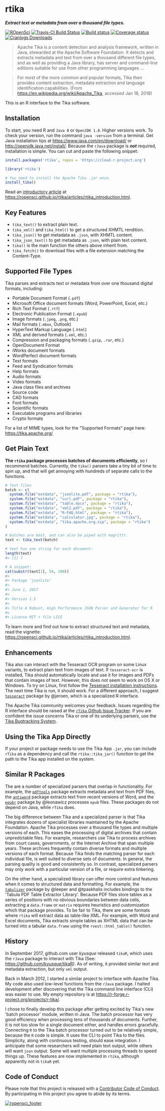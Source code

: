 
rtika
=====

***Extract text or metadata from over a thousand file types.***

[![ROpenSci](https://badges.ropensci.org/191_status.svg)](https://github.com/ropensci/onboarding/issues/191) [![Travis-CI Build Status](https://travis-ci.org/ropensci/rtika.svg?branch=master)](https://travis-ci.org/ropensci/rtika) [![Build status](https://ci.appveyor.com/api/projects/status/9aqxnm7ku3ame7a6/branch/master?svg=true)](https://ci.appveyor.com/project/goodmansasha/rtika/branch/master) [![Coverage status](https://codecov.io/gh/ropensci/rtika/branch/master/graph/badge.svg)](https://codecov.io/github/ropensci/rtika?branch=master) [![Cranlogs Downloads](https://cranlogs.r-pkg.org/badges/rtika)](https://CRAN.R-project.org/package=rtika)

> Apache Tika is a content detection and analysis framework, written in Java, stewarded at the Apache Software Foundation. It detects and extracts metadata and text from over a thousand different file types, and as well as providing a Java library, has server and command-line editions suitable for use from other programming languages ...

> For most of the more common and popular formats, Tika then provides content extraction, metadata extraction and language identification capabilities. (From <https://en.wikipedia.org/wiki/Apache_Tika>, accessed Jan 18, 2018)

This is an R interface to the Tika software.

Installation
------------

To start, you need R and `Java 8` or `OpenJDK 1.8`. Higher versions work. To check your version, run the command `java -version` from a terminal. Get Java installation tips at <https://www.java.com/en/download/> or <http://openjdk.java.net/install/>. Because the `rJava` package is ***not*** required, installation is simple. You can cut and paste the following snippet:

``` r
install.packages('rtika', repos = 'https://cloud.r-project.org')

library('rtika')

# You need to install the Apache Tika .jar once.
install_tika()
```

Read an [introductory article](https://ropensci.github.io/rtika/articles/rtika_introduction.html) at <https://ropensci.github.io/rtika/articles/rtika_introduction.html>.

Key Features
------------

-   `tika_text()` to extract plain text.
-   `tika_xml()` and `tika_html()` to get a structured XHMTL rendition.
-   `tika_json()` to get metadata as `.json`, with XHMTL content.
-   `tika_json_text()` to get metadata as `.json`, with plain text content.
-   `tika()` is the main function the others above inherit from.
-   `tika_fetch()` to download files with a file extension matching the Content-Type.

Supported File Types
--------------------

Tika parses and extracts text or metadata from over one thousand digital formats, including:

-   Portable Document Format (`.pdf`)
-   Microsoft Office document formats (Word, PowerPoint, Excel, etc.)
-   Rich Text Format (`.rtf`)
-   Electronic Publication Format (`.epub`)
-   Image formats (`.jpeg`, `.png`, etc.)
-   Mail formats (`.mbox`, Outlook)
-   HyperText Markup Language (`.html`)
-   XML and derived formats (`.xml`, etc.)
-   Compression and packaging formats (`.gzip`, `.rar`, etc.)
-   OpenDocument Format
-   iWorks document formats
-   WordPerfect document formats
-   Text formats
-   Feed and Syndication formats
-   Help formats
-   Audio formats
-   Video formats
-   Java class files and archives
-   Source code
-   CAD formats
-   Font formats
-   Scientific formats
-   Executable programs and libraries
-   Crypto formats

For a list of MIME types, look for the "Supported Formats" page here: <https://tika.apache.org/>

Get Plain Text
--------------

**The `rtika` package processes batches of documents efficiently**, so I recommend batches. Currently, the `tika()` parsers take a tiny bit of time to spin up, and that will get annoying with hundreds of separate calls to the functions.

``` r
# Test files
batch <- c(
  system.file("extdata", "jsonlite.pdf", package = "rtika"),
  system.file("extdata", "curl.pdf", package = "rtika"),
  system.file("extdata", "table.docx", package = "rtika"),
  system.file("extdata", "xml2.pdf", package = "rtika"),
  system.file("extdata", "R-FAQ.html", package = "rtika"),
  system.file("extdata", "calculator.jpg", package = "rtika"),
  system.file("extdata", "tika.apache.org.zip", package = "rtika")
)

# batches are best, and can also be piped with magrittr.
text <- tika_text(batch)

# text has one string for each document:
length(text)
#> [1] 7

# A snippet:
cat(substr(text[1], 54, 190)) 
#> 
#> Package ‘jsonlite’
#> 
#> June 1, 2017
#> 
#> Version 1.5
#> 
#> Title A Robust, High Performance JSON Parser and Generator for R
#> 
#> License MIT + file LICE
```

To learn more and find out how to extract structured text and metadata, read the vignette: <https://ropensci.github.io/rtika/articles/rtika_introduction.html>.

Enhancements
------------

Tika also can interact with the Tesseract OCR program on some Linux variants, to extract plain text from images of text. If `tesseract-ocr` is installed, Tika should automatically locate and use it for images and PDFs that contain images of text. However, this does not seem to work on OS X or Windows. To try on Linux, first follow the [Tesseract installation instructions](https://github.com/tesseract-ocr/tesseract/wiki). The next time Tika is run, it should work. For a different approach, I suggest [`tesseract`](https://github.com/ropensci/tesseract) package by @jeroen, which is a specialized R interface.

The Apache Tika community welcomes your feedback. Issues regarding the R interface should be raised at the [`rTika` Github Issue Tracker](https://github.com/ropensci/tesseract). If you are confident the issue concerns Tika or one of its underlying parsers, use the [Tika Bugtracking System](https://issues.apache.org/jira/projects/TIKA/issues).

Using the Tika App Directly
---------------------------

If your project or package needs to use the Tika App `.jar`, you can include `rTika` as a dependency and call the `rtika::tika_jar()` function to get the path to the Tika app installed on the system.

Similar R Packages
------------------

The are a number of specialized parsers that overlap in functionality. For example, the [`pdftools`](https://github.com/ropensci/pdftools) package extracts metadata and text from PDF files, the [`antiword`](https://github.com/ropensci/antiword) package extracts text from recent versions of Word, and the [`epubr`](https://github.com/ropensci/epubr) package by @leonawicz processes `epub` files. These packages do not depend on Java, while `rTika` does.

The big difference between Tika and a specialized parser is that Tika integrates dozens of specialist libraries maintained by the Apache Foundation. Apache Tika processes over a thousand file types and multiple versions of each. This eases the processing of digital archives that contain unpredictable files. For example, researchers use Tika to process archives from court cases, governments, or the Internet Archive that span multiple years. These archives frequently contain diverse formats and multiple versions of each format. Because Tika finds the matching parser for each individual file, is well suited to diverse sets of documents. In general, the parsing quality is good and consistently so. In contrast, specialized parsers may only work with a particular version of a file, or require extra tinkering.

On the other hand, a specialized library can offer more control and features when it comes to structured data and formatting. For example, the [`tabulizer`](https://github.com/ropensci/tabulizer) package by @leeper and @tpaskhalis includes bindings to the 'Tabula PDF Table Extractor Library'. Because PDF files store tables as a series of positions with no obvious boundaries between data cells, extracting a `data.frame` or `matrix` requires heuristics and customization which that package provides. To be fair to Tika, there are some formats where `rtika` will extract data as table-like XML. For example, with Word and Excel documents, Tika extracts simple tables as XHTML data that can be turned into a tabular `data.frame` using the `rvest::html_table()` function.

History
-------

In September 2017, github.com user *kyusque* released `tikaR`, which uses the `rJava` package to interact with Tika (See: <https://github.com/kyusque/tikaR>). As of writing, it provided similar text and metadata extraction, but only `xml` output.

Back in March 2012, I started a similar project to interface with Apache Tika. My code also used low-level functions from the `rJava` package. I halted development after discovering that the Tika command line interface (CLI) was easier to use. My empty repository is at <https://r-forge.r-project.org/projects/r-tika/>.

I chose to finally develop this package after getting excited by Tika's new 'batch processor' module, written in Java. The batch processor has very good efficiency when processing tens of thousands of documents. Further, it is not too slow for a single document either, and handles errors gracefully. Connecting `R` to the Tika batch processor turned out to be relatively simple, because the `R` code is simple. It uses the CLI to point Tika to the files. Simplicity, along with continuous testing, should ease integration. I anticipate that some researchers will need plain text output, while others will want `json` output. Some will want multiple processing threads to speed things up. These features are now implemented in `rtika`, although apparently not in `tikaR` yet.

Code of Conduct
---------------

Please note that this project is released with a [Contributor Code of Conduct](https://github.com/ropensci/rtika/blob/master/CONDUCT.md). By participating in this project you agree to abide by its terms.

[![ropensci\_footer](http://ropensci.org/public_images/github_footer.png)](https://ropensci.org)
